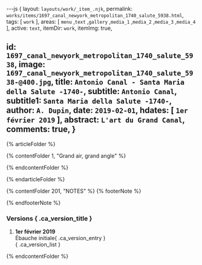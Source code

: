 ---js
{
  layout:    `layouts/work/_item_.njk`,
  permalink: `works/items/1697_canal_newyork_metropolitan_1740_salute_5938.html`,
  tags:      [ `work` ],
  areas:     [ `menu` ,`text` ,`gallery` ,`media_1` ,`media_2` ,`media_3` ,`media_4` ],
  active:    `text`,
  itemDir:   `work`,
  itemImg:   true,
  
  id:        `1697_canal_newyork_metropolitan_1740_salute_5938`,
  image:     `1697_canal_newyork_metropolitan_1740_salute_5938-@400.jpg`,
  title:     `Antonio Canal - Santa Maria della Salute -1740-`,
  subtitle:  `Antonio Canal`,
  subtitle1: `Santa Maria della Salute -1740-`,
  author:    `A. Dupin`,
  date:      `2019-02-01`,
  hdates:    [ `1er février 2019` ],
  abstract:  `L'art du Grand Canal`,
  comments:  true,
}
---
[comment]: # (======== Article ========)

{% articleFolder %}

{% contentFolder 1, "Grand air, grand angle" %}

{% endcontentFolder %}

{% endarticleFolder %}

[comment]: # (======== Footnotes ========)

{% contentFolder 201, "NOTES" %}
{% footerNote %}


{% endfooterNote %}

[comment]: # (======== Historique ========)

### Versions { .ca_version_title }

1. **1er février 2019**  
  Ébauche initiale{ .ca_version_entry }  
{ .ca_version_list }

{% endcontentFolder %}

[comment]: # (======== Investigations ========)
